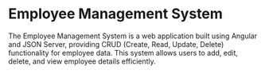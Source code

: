 # Employee Management System
The Employee Management System is a web application built using Angular and JSON Server, providing CRUD (Create, Read, Update, Delete) functionality for employee data. This system allows users to add, edit, delete, and view employee details efficiently.
